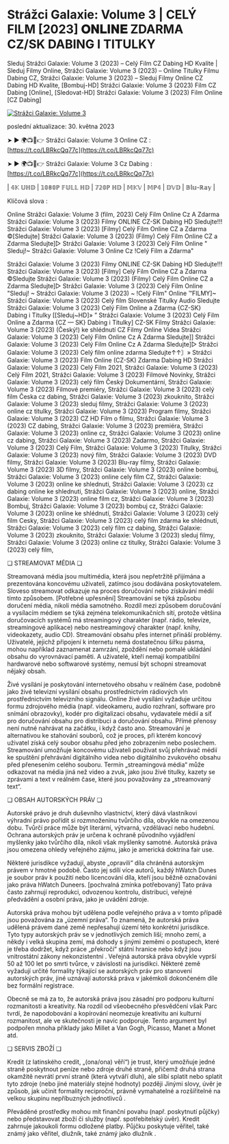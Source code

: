 # Strážci Galaxie: Volume 3 | CELÝ FILM [2023] 𝐎𝐍𝐋𝐈𝐍𝐄 ZDARMA CZ/SK DABING I TITULKY

Sleduj Strážci Galaxie: Volume 3 (2023) – Celý Film CZ Dabing HD Kvalite | Sleduj Filmy Online, Strážci Galaxie: Volume 3 (2023) – Online Titulky Filmu Dabing CZ, Strážci Galaxie: Volume 3 (2023) – Sleduj Filmy Online CZ Dabing HD Kvalite, [Bombuj-HD] Strážci Galaxie: Volume 3 (2023) Film CZ Dabing [Online], [Sledovat-HD] Strážci Galaxie: Volume 3 (2023) Film Online [CZ Dabing]

[![Strážci Galaxie: Volume 3](https://s3-ap-northeast-1.amazonaws.com/peatix-files/event/1617321/cover-9YGwFX3Uj0wUWbldxRrgaua9kTuKPN1Y.gif)](https://t.co/LBRkcQq77c)

poslední aktualizace: 30. května 2023

➤ ► 🌍📺📱👉 Strážci Galaxie: Volume 3 Online CZ : [https://t.co/LBRkcQq77c](https://t.co/LBRkcQq77c)

➤ ► 🌍📺📱👉 Strážci Galaxie: Volume 3 Cz Dabing : [https://t.co/LBRkcQq77c](https://t.co/LBRkcQq77c)


| 𝟜𝕂 𝕌ℍ𝔻 | 𝟙𝟘𝟠𝟘ℙ 𝔽𝕌𝕃𝕃 ℍ𝔻 | 𝟟𝟚𝟘ℙ ℍ𝔻 | 𝕄𝕂𝕍 | 𝕄ℙ𝟜 | 𝔻𝕍𝔻 | 𝔹𝕝𝕦-ℝ𝕒𝕪 |

Klíčová slova :

Online Strážci Galaxie: Volume 3 (film, 2023) Celý Film Online Cz A Zdarma Strážci Galaxie: Volume 3 (2023) Filmy ONLINE CZ-SK Dabing HD Sledujte!!! Strážci Galaxie: Volume 3 (2023) [Filmy] Celý Film Online CZ a Zdarma ©[Sledujte] Strážci Galaxie: Volume 3 (2023) (Filmy) Celý Film Online CZ a Zdarma Sledujte]▷ Strážci Galaxie: Volume 3 (2023) Celý Film Online " Sleduj!~ Strážci Galaxie: Volume 3 Online Cz !Celý Film a Zdarma" 

Strážci Galaxie: Volume 3 (2023) Filmy ONLINE CZ-SK Dabing HD Sledujte!!! Strážci Galaxie: Volume 3 (2023) [Filmy] Celý Film Online CZ a Zdarma ©Sledujte Strážci Galaxie: Volume 3 (2023) (Filmy) Celý Film Online CZ a Zdarma Sledujte]▷ Strážci Galaxie: Volume 3 (2023) Celý Film Online "Sleduj! ~ Strážci Galaxie: Volume 3 (2023) ~ !Celý Film" Online ™FILMY]~ Strážci Galaxie: Volume 3 (2023) Celý film Slovenské Titulky Audio Sledujte Strážci Galaxie: Volume 3 (2023) Celý Film Online a Zdarma {CZ-SK} Dabing i Titulky [[Sleduj~HD]» ” Strážci Galaxie: Volume 3 (2023) Celý Film Online a Zdarma {CZ — SK} Dabing i Titulky] CZ-SK Filmy Strážci Galaxie: Volume 3 (2023) (Český!) ke shlédnutí CZ Filmy Online Videa Strážci Galaxie: Volume 3 (2023) Celý Film Online Cz A Zdarma Sledujte]] Strážci Galaxie: Volume 3 (2023) Celý Film Online Cz A Zdarma Sledujte]▷ Strážci Galaxie: Volume 3 (2023) Celý film online zdarma Sledujte↑↑〙» Strážci Galaxie: Volume 3 (2023) Film Online (CZ-SK) Zdarma Dabing HD Strážci Galaxie: Volume 3 (2023) Celý Film 2021, Strážci Galaxie: Volume 3 (2023) Celý Film 2021, Strážci Galaxie: Volume 3 (2023) Filmové Novinky, Strážci Galaxie: Volume 3 (2023) celý film Český Dokumentární, Strážci Galaxie: Volume 3 (2023) Filmové premiéry, Strážci Galaxie: Volume 3 (2023) celý film Česka cz dabing, Strážci Galaxie: Volume 3 (2023) zkouknito, Strážci Galaxie: Volume 3 (2023) sleduj filmy, Strážci Galaxie: Volume 3 (2023) online cz titulky, Strážci Galaxie: Volume 3 (2023) Program filmy, Strážci Galaxie: Volume 3 (2023) CZ HD Film o filmu, Strážci Galaxie: Volume 3 (2023) CZ dabing, Strážci Galaxie: Volume 3 (2023) premiéra, Strážci Galaxie: Volume 3 (2023) online cz, Strážci Galaxie: Volume 3 (2023) online cz dabing, Strážci Galaxie: Volume 3 (2023) Zadarmo, Strážci Galaxie: Volume 3 (2023) Celý Film, Strážci Galaxie: Volume 3 (2023) Titulky, Strážci Galaxie: Volume 3 (2023) nový film, Strážci Galaxie: Volume 3 (2023) DVD filmy, Strážci Galaxie: Volume 3 (2023) Blu-ray filmy, Strážci Galaxie: Volume 3 (2023) 3D filmy, Strážci Galaxie: Volume 3 (2023) online bombuj, Strážci Galaxie: Volume 3 (2023) online cely film CZ, Strážci Galaxie: Volume 3 (2023) online ke shlednuti, Strážci Galaxie: Volume 3 (2023) cz dabing online ke shlednuti, Strážci Galaxie: Volume 3 (2023) online, Strážci Galaxie: Volume 3 (2023) online film cz, Strážci Galaxie: Volume 3 (2023) Bombuj, Strážci Galaxie: Volume 3 (2023) bombuj cz, Strážci Galaxie: Volume 3 (2023) online ke shlédnutí, Strážci Galaxie: Volume 3 (2023) celý film Cesky, Strážci Galaxie: Volume 3 (2023) celý film zdarma ke shlédnutí, Strážci Galaxie: Volume 3 (2023) celý film cz dabing, Strážci Galaxie: Volume 3 (2023) zkouknito, Strážci Galaxie: Volume 3 (2023) sleduj filmy, Strážci Galaxie: Volume 3 (2023) online cz titulky, Strážci Galaxie: Volume 3 (2023) celý film,

❏ STREAMOVAT MÉDIA ❏

Streamovaná média jsou multimédia, která jsou nepřetržitě přijímána a prezentována koncovému uživateli, zatímco jsou dodávána poskytovatelem. Sloveso streamovat odkazuje na proces doručování nebo získávání médií tímto způsobem. [Potřebné upřesnění] Streamování se týká způsobu doručení média, nikoli média samotného. Rozdíl mezi způsobem doručování a vysílacím médiem se týká zejména telekomunikačních sítí, protože většina doručovacích systémů má streamingový charakter (např. rádio, televize, streamingové aplikace) nebo nestreamingový charakter (např. knihy, videokazety, audio CD). Streamování obsahu přes internet přináší problémy. Uživatelé, jejichž připojení k internetu nemá dostatečnou šířku pásma, mohou například zaznamenat zamrzání, zpoždění nebo pomalé ukládání obsahu do vyrovnávací paměti. A uživatelé, kteří nemají kompatibilní hardwarové nebo softwarové systémy, nemusí být schopni streamovat nějaký obsah.

Živé vysílání je poskytování internetového obsahu v reálném čase, podobně jako živé televizní vysílání obsahu prostřednictvím rádiových vln prostřednictvím televizního signálu. Online živé vysílání vyžaduje určitou formu zdrojového média (např. videokameru, audio rozhraní, software pro snímání obrazovky), kodér pro digitalizaci obsahu, vydavatele médií a síť pro doručování obsahu pro distribuci a doručování obsahu. Přímé přenosy není nutné nahrávat na začátku, i když často ano. Streamování je alternativou ke stahování souborů, což je proces, při kterém koncový uživatel získá celý soubor obsahu před jeho zobrazením nebo poslechem. Streamování umožňuje koncovému uživateli používat svůj přehrávač médií ke spuštění přehrávání digitálního videa nebo digitálního zvukového obsahu před přenesením celého souboru. Termín „streamingová média“ může odkazovat na média jiná než video a zvuk, jako jsou živé titulky, kazety se zprávami a text v reálném čase, které jsou považovány za „streamovaný text“.

❏ OBSAH AUTORSKÝCH PRÁV ❏

Autorské právo je druh duševního vlastnictví, který dává vlastníkovi výhradní právo pořídit si rozmnoženinu tvůrčího díla, obvykle na omezenou dobu. Tvůrčí práce může být literární, výtvarná, vzdělávací nebo hudební. Ochrana autorských práv je určena k ochraně původního vyjádření myšlenky jako tvůrčího díla, nikoli však myšlenky samotné. Autorská práva jsou omezena ohledy veřejného zájmu, jako je americká doktrína fair use.

Některé jurisdikce vyžadují, abyste „opravili“ díla chráněná autorským právem v hmotné podobě. Často jej sdílí více autorů, každý hWatch Dunes je soubor práv k použití nebo licencování díla, kteří jsou běžně označováni jako práva hWatch Duneers. [pochvalná zmínka potřebovaný] Tato práva často zahrnují reprodukci, odvozenou kontrolu, distribuci, veřejné předvádění a osobní práva, jako je uvádění zdroje.

Autorská práva mohou být udělena podle veřejného práva a v tomto případě jsou považována za „územní práva“. To znamená, že autorská práva udělená právem dané země nepřesahují území této konkrétní jurisdikce. Tyto typy autorských práv se v jednotlivých zemích liší; mnoho zemí, a někdy i velká skupina zemí, má dohody s jinými zeměmi o postupech, které je třeba dodržet, když práce „překročí“ státní hranice nebo když jsou vnitrostátní zákony nekonzistentní . Veřejná autorská práva obvykle vyprší 50 až 100 let po smrti tvůrce, v závislosti na jurisdikci. Některé země vyžadují určité formality týkající se autorských práv pro stanovení autorských práv, jiné uznávají autorská práva v jakémkoli dokončeném díle bez formální registrace.

Obecně se má za to, že autorská práva jsou zásadní pro podporu kulturní rozmanitosti a kreativity. Na rozdíl od všeobecného přesvědčení však Parc tvrdí, že napodobování a kopírování neomezuje kreativitu ani kulturní rozmanitost, ale ve skutečnosti je navíc podporuje. Tento argument byl podpořen mnoha příklady jako Millet a Van Gogh, Picasso, Manet a Monet atd.

❏ SERVIS ZBOŽÍ ❏

Kredit (z latinského credit, „(ona/ona) věří“) je trust, který umožňuje jedné straně poskytnout peníze nebo zdroje druhé straně, přičemž druhá strana okamžitě nevrátí první straně (která vytváří dluh), ale slíbí splatit nebo splatit tyto zdroje (nebo jiné materiály stejné hodnoty) později Jinými slovy, úvěr je způsob, jak učinit formality reciproční, právně vymahatelné a rozšířitelné na velkou skupinu nepříbuzných jednotlivců .

Převáděné prostředky mohou mít finanční povahu (např. poskytnutí půjčky) nebo představovat zboží či služby (např. spotřebitelský úvěr). Kredit zahrnuje jakoukoli formu odložené platby. Půjčku poskytuje věřitel, také známý jako věřitel, dlužník, také známý jako dlužník .
